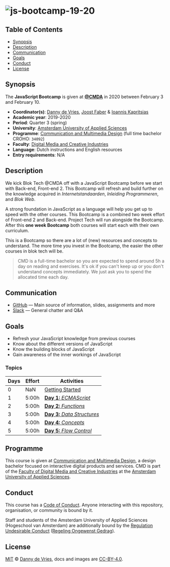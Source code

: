 # ![js-bootcamp-19-20][banner]

## Table of Contents

*   [Synopsis](#synopsis)
*   [Description](#description)
*   [Communication](#communication)
*   [Goals](#goals)
*   [Conduct](#conduct)
*   [License](#license)

## Synopsis

The **JavaScript Bootcamp** is given at [**@CMDA**][cmda] in 2020 between February 3 and February 10.

*   **Coordinator(s)**: [Danny de Vries][dangit], [Joost Faber][joostf] & [Ioannis Kapritsias][ioannis]
*   **Academic year**: 2019-2020
*   **Period**: Quarter 3 (spring)
*   **University**: [Amsterdam University of Applied Sciences][university]
*   **Programme**: [Communication and Multimedia Design][cmd] (full time bachelor CROHO: `34092`)
*   **Faculty**: [Digital Media and Creative Industries][faculty]
*   **Language**: Dutch instructions and English resources
*   **Entry requirements**: N/A

## Description

We kick Blok Tech @CMDA off with a JavaScript Bootcamp before we start with Back-end, Front-end 2. This Bootcamp will refresh and build further on the knowledge acquired in _Internetstandaarden_, _Inleiding Programmeren_, and _Blok Web_. 

A strong foundation in JavaScript as a language will help you get up to speed with the other courses. This Bootcamp is a combined two week effort of Front-end 2 and Back-end. Project Tech will run alongside the Bootcamp. After this **one week Bootcamp** both courses will start each with their own curriculum.

This is a Bootcamp so there are a lot of (new) resources and concepts to understand. The more time you invest in the Bootcamp, the easier the other courses in blok tech will be. 

> CMD is a full-time bachelor so you are expected to spend around 5h a day on reading and exercises. It's ok if you can't keep up or you don't understand concepts immediately. We just ask you to spend the allocated time each day.

## Communication

*   [GitHub][gh] — Main source of information, slides, assignments and more
*   [Slack][slack] — General chatter and Q&A

## Goals

* Refresh your JavaScript knowledge from previous courses
* Know about the different versions of JavaScript 
* Know the building blocks of JavaScript
* Gain awareness of the inner workings of JavaScript

### Topics

| Days | Effort | Activities                            |
| --   | --     | --                                    |
| 0    | NaN    | [Getting Started][gs]                 |
| 1    | 5:00h  | [**Day 1:** *ECMAScript*][1]          |
| 2    | 5:00h  | [**Day 2:** *Functions*][2]           |
| 3    | 5:00h  | [**Day 3:** *Data Structures*][3]     |
| 4    | 5:00h  | [**Day 4:** *Concepts*][4]            |
| 5    | 5:00h  | [**Day 5:** *Flow Control*][5]        |

## Programme

This course is given at [Communication and Multimedia Design][bachelor], a
design bachelor focused on interactive digital products and services.  CMD is
part of the [Faculty of Digital Media and Creative Industries][faculty] at the
[Amsterdam University of Applied Sciences][university].

## Conduct

This course has a [Code of Conduct][coc].  Anyone interacting with this repository, organisation, or community is bound by it.

Staff and students of the Amsterdam University of Applied Sciences (Hogeschool
van Amsterdam) are additionally bound by the [Regulation Undesirable
Conduct][ruc] ([Regeling Ongewenst Gedrag][rog]).

## License

[MIT](/license) © [Danny de Vries][dangit], docs and images are [CC-BY-4.0](/license).

[cmd]: https://www.cmd-amsterdam.nl/english/
[cmda]: https://github.com/cmda
[dangit]: https://github.com/dandevri
[joostf]: https://github.com/joostf
[ioannis]: https://github.com/TuriGuilano
[bachelor]: https://www.cmd-amsterdam.nl/english/
[faculty]: https://www.amsterdamuas.com/faculty/fdmci/faculty-of-digital-media-and-creative-industries.html
[university]: https://www.amsterdamuas.com
[gh]: https://github.com/cmda-bt/js-bootcamp-19-20
[slack]: https://cmda-tech.slack.com/

[1]: /day-1.md
[2]: /day-2.md
[3]: /day-3.md
[4]: /day-4.md
[5]: /day-5.md
[gs]: /getting-started.md

[university]: https://www.amsterdamuas.com
[coc]: code-of-conduct.md
[ruc]: https://www.amsterdamuas.com/practical-matters/algemeen/hva-breed/juridische-zaken/legal-affairs/regulation-undesirable-conduct/regulation-undesirable-conduct.html#anker-3-complaints-authority
[rog]: https://www.hva.nl/praktisch/algemeen/hva-breed/juridische-zaken/loket-beroep-bezwaar-en-klacht/regeling-ongewenst-gedrag/regeling-ongewenst-gedrag.html?origin=gbS4rg%2FDTZuxQ6lGVF%2BN1A
[banner]: https://cmda-bt.github.io/js-bootcamp-19-20/assets/banner.svg
